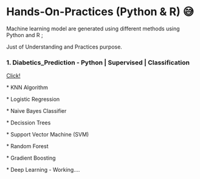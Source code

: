 # Hands-On-Practices (Python & R) &#128517;
Machine learning model are generated using different methods using Python and R ; 
<p> Just of Understanding and Practices purpose.

<p><h3> 1. Diabetics_Prediction - Python | Supervised | Classification</h3>
<a href=https://github.com/AyomiUpeksha/Hands-On-Practices-Python-R-/blob/main/Diabetics_Prediction.ipynb" >Click!</a>

<p> * KNN Algorithm
<p> * Logistic Regression
<p> * Naive Bayes Classifier
<p> * Decission Trees
<p> * Support Vector Machine (SVM)
<p> * Random Forest
<p> * Gradient Boosting
<p> * Deep Learning - Working....
